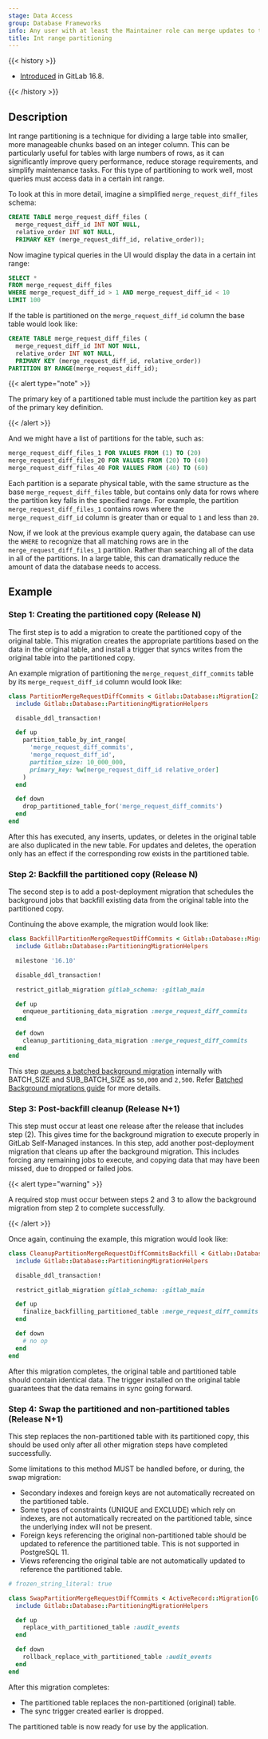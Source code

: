 ```yaml
---
stage: Data Access
group: Database Frameworks
info: Any user with at least the Maintainer role can merge updates to this content. For details, see https://docs.gitlab.com/development/development_processes/#development-guidelines-review.
title: Int range partitioning
---
```


{{< history >}}

- [Introduced](https://gitlab.com/gitlab-org/gitlab/-/merge_requests/132148) in GitLab 16.8.

{{< /history >}}

## Description

Int range partitioning is a technique for dividing a large table into smaller,
more manageable chunks based on an integer column.
This can be particularly useful for tables with large numbers of rows,
as it can significantly improve query performance, reduce storage requirements, and simplify maintenance tasks.
For this type of partitioning to work well, most queries must access data in a
certain int range.

To look at this in more detail, imagine a simplified `merge_request_diff_files` schema:

```sql
CREATE TABLE merge_request_diff_files (
  merge_request_diff_id INT NOT NULL,
  relative_order INT NOT NULL,
  PRIMARY KEY (merge_request_diff_id, relative_order));
```

Now imagine typical queries in the UI would display the data in a certain int range:

```sql
SELECT *
FROM merge_request_diff_files
WHERE merge_request_diff_id > 1 AND merge_request_diff_id < 10
LIMIT 100
```

If the table is partitioned on the `merge_request_diff_id` column the base table would look like:

```sql
CREATE TABLE merge_request_diff_files (
  merge_request_diff_id INT NOT NULL,
  relative_order INT NOT NULL,
  PRIMARY KEY (merge_request_diff_id, relative_order))
PARTITION BY RANGE(merge_request_diff_id);
```

{{< alert type="note" >}}

The primary key of a partitioned table must include the partition key as
part of the primary key definition.

{{< /alert >}}

And we might have a list of partitions for the table, such as:

```sql
merge_request_diff_files_1 FOR VALUES FROM (1) TO (20)
merge_request_diff_files_20 FOR VALUES FROM (20) TO (40)
merge_request_diff_files_40 FOR VALUES FROM (40) TO (60)
```

Each partition is a separate physical table, with the same structure as
the base `merge_request_diff_files` table, but contains only data for rows where the
partition key falls in the specified range. For example, the partition
`merge_request_diff_files_1` contains rows where the `merge_request_diff_id` column is
greater than or equal to `1` and less than `20`.

Now, if we look at the previous example query again, the database can
use the `WHERE` to recognize that all matching rows are in the
`merge_request_diff_files_1` partition. Rather than searching all of the data
in all of the partitions. In a large table, this can
dramatically reduce the amount of data the database needs to access.

## Example

### Step 1: Creating the partitioned copy (Release N)

The first step is to add a migration to create the partitioned copy of
the original table. This migration creates the appropriate
partitions based on the data in the original table, and install a
trigger that syncs writes from the original table into the
partitioned copy.

An example migration of partitioning the `merge_request_diff_commits` table by its
`merge_request_diff_id` column would look like:

```ruby
class PartitionMergeRequestDiffCommits < Gitlab::Database::Migration[2.1]
  include Gitlab::Database::PartitioningMigrationHelpers

  disable_ddl_transaction!

  def up
    partition_table_by_int_range(
      'merge_request_diff_commits', 
      'merge_request_diff_id', 
      partition_size: 10_000_000,
      primary_key: %w[merge_request_diff_id relative_order]
    )
  end

  def down
    drop_partitioned_table_for('merge_request_diff_commits')
  end
end
```

After this has executed, any inserts, updates, or deletes in the
original table are also duplicated in the new table. For updates and
deletes, the operation only has an effect if the corresponding row
exists in the partitioned table.

### Step 2: Backfill the partitioned copy (Release N)

The second step is to add a post-deployment migration that schedules
the background jobs that backfill existing data from the original table
into the partitioned copy.

Continuing the above example, the migration would look like:

```ruby
class BackfillPartitionMergeRequestDiffCommits < Gitlab::Database::Migration[2.2]
  include Gitlab::Database::PartitioningMigrationHelpers

  milestone '16.10'

  disable_ddl_transaction!

  restrict_gitlab_migration gitlab_schema: :gitlab_main

  def up
    enqueue_partitioning_data_migration :merge_request_diff_commits
  end

  def down
    cleanup_partitioning_data_migration :merge_request_diff_commits
  end
end
```

This step [queues a batched background migration](../batched_background_migrations.md#enqueue-a-batched-background-migration) internally with BATCH_SIZE and SUB_BATCH_SIZE as `50,000` and `2,500`. Refer [Batched Background migrations guide](../batched_background_migrations.md) for more details.

### Step 3: Post-backfill cleanup (Release N+1)

This step must occur at least one release after the release that
includes step (2). This gives time for the background
migration to execute properly in GitLab Self-Managed instances. In this step,
add another post-deployment migration that cleans up after the
background migration. This includes forcing any remaining jobs to
execute, and copying data that may have been missed, due to dropped or
failed jobs.

{{< alert type="warning" >}}

A required stop must occur between steps 2 and 3 to allow the background migration from step 2 to complete successfully.

{{< /alert >}}

Once again, continuing the example, this migration would look like:

```ruby
class CleanupPartitionMergeRequestDiffCommitsBackfill < Gitlab::Database::Migration[2.1]
  include Gitlab::Database::PartitioningMigrationHelpers

  disable_ddl_transaction!

  restrict_gitlab_migration gitlab_schema: :gitlab_main

  def up
    finalize_backfilling_partitioned_table :merge_request_diff_commits
  end

  def down
    # no op
  end
end
```

After this migration completes, the original table and partitioned
table should contain identical data. The trigger installed on the
original table guarantees that the data remains in sync going forward.

### Step 4: Swap the partitioned and non-partitioned tables (Release N+1)

This step replaces the non-partitioned table with its partitioned copy, this should be used only after all other migration steps have completed successfully.

Some limitations to this method MUST be handled before, or during, the swap migration:

- Secondary indexes and foreign keys are not automatically recreated on the partitioned table.
- Some types of constraints (UNIQUE and EXCLUDE) which rely on indexes, are not automatically recreated
  on the partitioned table, since the underlying index will not be present.
- Foreign keys referencing the original non-partitioned table should be updated to reference the
  partitioned table. This is not supported in PostgreSQL 11.
- Views referencing the original table are not automatically updated to reference the partitioned table.

```ruby
# frozen_string_literal: true

class SwapPartitionMergeRequestDiffCommits < ActiveRecord::Migration[6.0]
  include Gitlab::Database::PartitioningMigrationHelpers

  def up
    replace_with_partitioned_table :audit_events
  end

  def down
    rollback_replace_with_partitioned_table :audit_events
  end
end
```

After this migration completes:

- The partitioned table replaces the non-partitioned (original) table.
- The sync trigger created earlier is dropped.

The partitioned table is now ready for use by the application.

